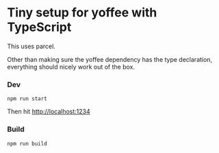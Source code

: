 # Tiny setup for yoffee with TypeScript

This uses parcel.

Other than making sure the yoffee dependency has the type declaration, everything should nicely work out of the box.

### Dev

```
npm run start
```

Then hit [http://localhost:1234](http://localhost:1234)

### Build

```bash
npm run build
```

